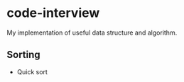 # code-interview
My implementation of useful data structure and algorithm.

## Sorting
- Quick sort
